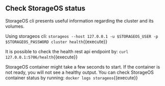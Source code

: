 ## Check StorageOS status

StorageOS cli presents useful information regarding the cluster and its volumes. 

Using storageos cli: ``storageos --host 127.0.0.1 -u $STORAGEOS_USER -p $STORAGEOS_PASSWORD cluster health``{{execute}}

It is possible to check the health rest api endpoint by: ``curl 127.0.0.1:5706/health``{{execute}}

StorageOS container might take a few seconds to start. If the container is not ready, you will not see a healthy output. You can check StorageOS container status
by running: `docker logs storageos`{{execute}}



